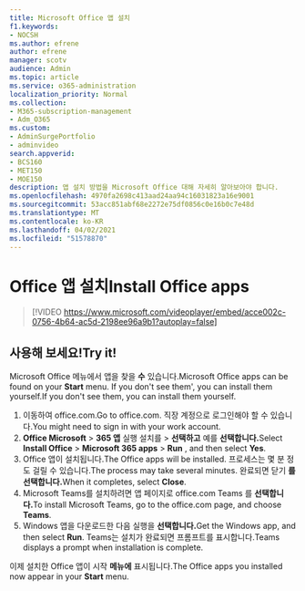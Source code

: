 ```yaml
---
title: Microsoft Office 앱 설치
f1.keywords:
- NOCSH
ms.author: efrene
author: efrene
manager: scotv
audience: Admin
ms.topic: article
ms.service: o365-administration
localization_priority: Normal
ms.collection:
- M365-subscription-management
- Adm_O365
ms.custom:
- AdminSurgePortfolio
- adminvideo
search.appverid:
- BCS160
- MET150
- MOE150
description: 앱 설치 방법을 Microsoft Office 대해 자세히 알아보아야 합니다.
ms.openlocfilehash: 4970fa2698c413aad24aa94c16031823a16e9001
ms.sourcegitcommit: 53acc851abf68e2272e75df0856c0e16b0c7e48d
ms.translationtype: MT
ms.contentlocale: ko-KR
ms.lasthandoff: 04/02/2021
ms.locfileid: "51578870"
---
```

# <a name="install-office-apps"></a><span data-ttu-id="5b907-103">Office 앱 설치</span><span class="sxs-lookup"><span data-stu-id="5b907-103">Install Office apps</span></span> 

> [!VIDEO https://www.microsoft.com/videoplayer/embed/acce002c-0756-4b64-ac5d-2198ee96a9b1?autoplay=false]

## <a name="try-it"></a><span data-ttu-id="5b907-104">사용해 보세요!</span><span class="sxs-lookup"><span data-stu-id="5b907-104">Try it!</span></span>

<span data-ttu-id="5b907-105">Microsoft Office 메뉴에서 앱을 찾을  **수** 있습니다.</span><span class="sxs-lookup"><span data-stu-id="5b907-105">Microsoft Office apps can be found on your  **Start** menu.</span></span> <span data-ttu-id="5b907-106">If you don't see them&#39;, you can install them yourself.</span><span class="sxs-lookup"><span data-stu-id="5b907-106">If you don&#39;t see them, you can install them yourself.</span></span>

1. <span data-ttu-id="5b907-107">이동하여 office.com.</span><span class="sxs-lookup"><span data-stu-id="5b907-107">Go to office.com.</span></span> <span data-ttu-id="5b907-108">직장 계정으로 로그인해야 할 수 있습니다.</span><span class="sxs-lookup"><span data-stu-id="5b907-108">You might need to sign in with your work account.</span></span>
2. <span data-ttu-id="5b907-109">**Office Microsoft**   >   **365 앱** 실행 설치를   >   **선택하고** 예를 **선택합니다.**</span><span class="sxs-lookup"><span data-stu-id="5b907-109">Select  **Install Office**  >  **Microsoft 365 apps**  >  **Run** , and then select  **Yes**.</span></span>
3. <span data-ttu-id="5b907-110">Office 앱이 설치됩니다.</span><span class="sxs-lookup"><span data-stu-id="5b907-110">The Office apps will be installed.</span></span> <span data-ttu-id="5b907-111">프로세스는 몇 분 정도 걸릴 수 있습니다.</span><span class="sxs-lookup"><span data-stu-id="5b907-111">The process may take several minutes.</span></span> <span data-ttu-id="5b907-112">완료되면 닫기 **를 선택합니다.**</span><span class="sxs-lookup"><span data-stu-id="5b907-112">When it completes, select  **Close**.</span></span>
4. <span data-ttu-id="5b907-113">Microsoft Teams를 설치하려면 앱 페이지로 office.com Teams 를 **선택합니다.**</span><span class="sxs-lookup"><span data-stu-id="5b907-113">To install Microsoft Teams, go to the office.com page, and choose  **Teams**.</span></span>
5. <span data-ttu-id="5b907-114">Windows 앱을 다운로드한 다음 실행을 **선택합니다.**</span><span class="sxs-lookup"><span data-stu-id="5b907-114">Get the Windows app, and then select  **Run**.</span></span> <span data-ttu-id="5b907-115">Teams는 설치가 완료되면 프롬프트를 표시합니다.</span><span class="sxs-lookup"><span data-stu-id="5b907-115">Teams displays a prompt when installation is complete.</span></span>

<span data-ttu-id="5b907-116">이제 설치한 Office 앱이 시작  **메뉴에** 표시됩니다.</span><span class="sxs-lookup"><span data-stu-id="5b907-116">The Office apps you installed now appear in your  **Start** menu.</span></span>
